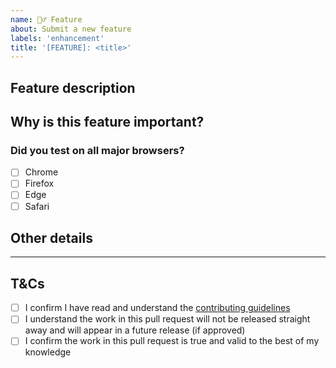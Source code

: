 ```yaml
---
name: 🙋‍♂️ Feature
about: Submit a new feature
labels: 'enhancement'
title: '[FEATURE]: <title>'
---
```


## Feature description
<!--
  Clearly and concisely describe the new feature.
  Link to an existing issue if one exists.
  Provide screenshots.
-->

## Why is this feature important?
<!--
  Explain why this feature is important to have in Cooltipz.css.
  Provide any relevant links to back up your reasoning.
  If this pull request resolves an `project-enhancement` issue, you can leave this section out and just put "This is described in the linked issue."
-->

### Did you test on all major browsers?
<!--
  Put an `x` in all the boxes that apply.
  If not, please add a brief explanation as to why you couldn't (e.g. "I couldn't test Safari because I don't have access to an Apple device").
-->
- [ ] Chrome
- [ ] Firefox
- [ ] Edge
- [ ] Safari

## Other details
<!--
  Please add any other details we should be aware of below that don't fit in any of the categories above (e.g. "I would like this pull request to contribute towards my Hacktoberfest contributions").
  If you have nothing to add here, put "N/A".
-->

---

## T&Cs
<!--
  Put an `x` in all the boxes that you agree to.
-->

- [ ] I confirm I have read and understand the [contributing guidelines](../../CONTRIBUTING.md)
- [ ] I understand the work in this pull request will not be released straight away and will appear in a future release (if approved)
- [ ] I confirm the work in this pull request is true and valid to the best of my knowledge